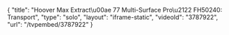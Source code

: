 {
    "title": "Hoover Max Extract\u00ae 77 Multi-Surface Pro\u2122 FH50240: Transport",
    "type": "solo",
    "layout": "iframe-static",
    "videoId": "3787922",
    "url": "\/tvpembed\/3787922"
}